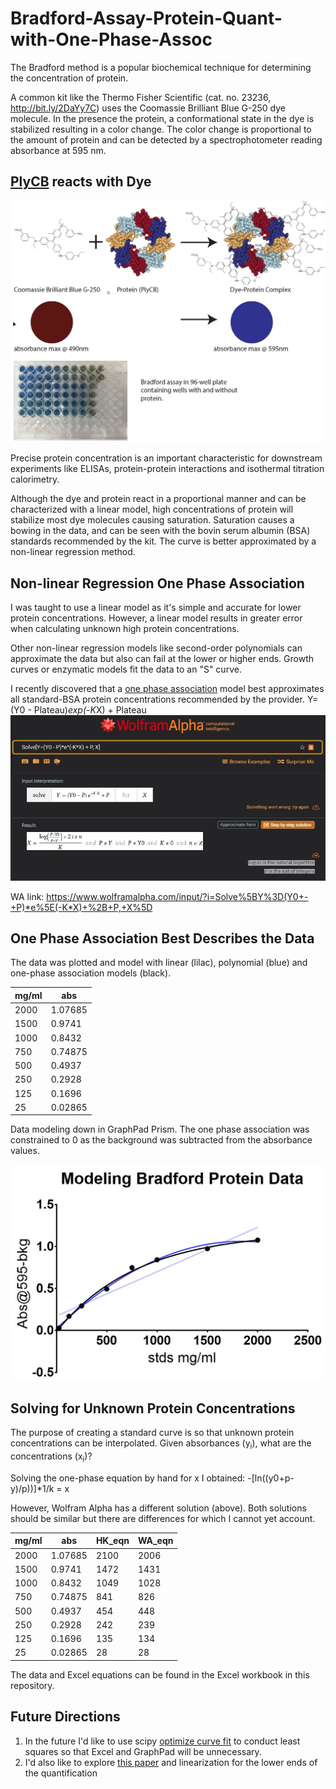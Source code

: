 # Bradford-Assay-Protein-Quant-with-One-Phase-Assoc
The Bradford method is a popular biochemical technique for determining the concentration of protein. 

A common kit like the Thermo Fisher Scientific (cat. no. 23236, http://bit.ly/2DaYy7C) uses the Coomassie Brilliant Blue G-250 dye molecule. In the presence the protein, a conformational state in the dye is stabilized resulting in a color change. The color change is proportional to the amount of protein and can be detected by a spectrophotometer reading absorbance at 595 nm. 

## [PlyCB](http://www.rcsb.org/structure/4F87) reacts with Dye
![Image of Bradford](https://raw.githubusercontent.com/har1eyk/Bradford-Assay-Protein-Quant-with-One-Phase-Assoc/master/images/Bradford.assay.figure.jpg)


Precise protein concentration is an important characteristic for downstream experiments like ELISAs, protein-protein interactions and isothermal titration calorimetry.

Although the dye and protein react in a proportional manner and can be characterized with a linear model, high concentrations of protein will stabilize most dye molecules causing saturation. Saturation causes a bowing in the data, and can be seen with the bovin serum albumin (BSA) standards recommended by the kit. The curve is better approximated by a non-linear regression method.

## Non-linear Regression One Phase Association
I was taught to use a linear model as it's simple and accurate for lower protein concentrations. However, a linear model results in greater error when calculating unknown high protein concentrations. 

Other non-linear regression models like second-order polynomials can approximate the data but also can fail at the lower or higher ends. Growth curves or enzymatic models fit the data to an "S" curve. 

I recently discovered that a [one phase association](https://www.graphpad.com/guides/prism/7/curve-fitting/index.htm?reg_exponential_association.htm) model best approximates all standard-BSA protein concentrations recommended by the provider.
Y=(Y0 - Plateau)*exp(-K*X) + Plateau
![Wolfram Alpha One Phase Assocation](https://raw.githubusercontent.com/har1eyk/Bradford-Assay-Protein-Quant-with-One-Phase-Assoc/master/images/one.phase.association.equation.wa.jpg)

WA link: https://www.wolframalpha.com/input/?i=Solve%5BY%3D(Y0+-+P)*e%5E(-K*X)+%2B+P,+X%5D

## One Phase Association Best Describes the Data
The data was plotted and model with linear (lilac), polynomial (blue) and one-phase association models (black).


| mg/ml |   abs   |
|-------|---------|
|  2000 | 1.07685 |
|  1500 |  0.9741 |
|  1000 |  0.8432 |
|   750 | 0.74875 |
|   500 |  0.4937 |
|   250 |  0.2928 |
|   125 |  0.1696 |
|    25 | 0.02865 |

Data modeling down in GraphPad Prism. The one phase association was constrained to 0 as the background was subtracted from the absorbance values.

![dataModeling](https://raw.githubusercontent.com/har1eyk/Bradford-Assay-Protein-Quant-with-One-Phase-Assoc/master/images/modeling.bradford.data.jpg)

## Solving for Unknown Protein Concentrations
The purpose of creating a standard curve is so that unknown protein concentrations can be interpolated. Given absorbances (y<sub>i</sub>), what are the concentrations (x<sub>i</sub>)?

Solving the one-phase equation by hand for x I obtained:
-[ln((y0+p-y)/p))]*1/k = x

However, Wolfram Alpha has a different solution (above). Both solutions should be similar but there are differences for which I cannot yet account.


| mg/ml |   abs   | HK_eqn | WA_eqn |
|-------|---------|--------|--------|
|  2000 | 1.07685 |   2100 |   2006 |
|  1500 |  0.9741 |   1472 |   1431 |
|  1000 |  0.8432 |   1049 |   1028 |
|   750 | 0.74875 |    841 |    826 |
|   500 |  0.4937 |    454 |    448 |
|   250 |  0.2928 |    242 |    239 |
|   125 |  0.1696 |    135 |    134 |
|    25 | 0.02865 |     28 |     28 |

The data and Excel equations can be found in the Excel workbook in this repository.

## Future Directions
1. In the future I'd like to use scipy [optimize curve fit](https://docs.scipy.org/doc/scipy/reference/generated/scipy.optimize.curve_fit.html) to conduct least squares so that Excel and GraphPad will be unnecessary.
1. I'd also like to explore [this paper](https://www.ncbi.nlm.nih.gov/pmc/articles/PMC3164080/) and linearization for the lower ends of the quantification
